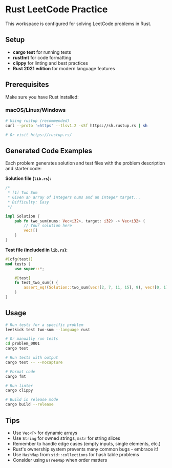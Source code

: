 # Rust LeetCode Practice

This workspace is configured for solving LeetCode problems in Rust.

## Setup
- **cargo test** for running tests
- **rustfmt** for code formatting  
- **clippy** for linting and best practices
- **Rust 2021 edition** for modern language features

## Prerequisites

Make sure you have Rust installed:

### macOS/Linux/Windows
```bash
# Using rustup (recommended)
curl --proto '=https' --tlsv1.2 -sSf https://sh.rustup.rs | sh

# Or visit https://rustup.rs/
```

## Generated Code Examples

Each problem generates solution and test files with the problem description and starter code:

**Solution file (`lib.rs`):**
```rust
/*
 * [1] Two Sum
 * Given an array of integers nums and an integer target...
 * Difficulty: Easy
 */

impl Solution {
    pub fn two_sum(nums: Vec<i32>, target: i32) -> Vec<i32> {
        // Your solution here
        vec![]
    }
}
```

**Test file (included in `lib.rs`):**
```rust
#[cfg(test)]
mod tests {
    use super::*;

    #[test]
    fn test_two_sum() {
        assert_eq!(Solution::two_sum(vec![2, 7, 11, 15], 9), vec![0, 1]);
    }
}
```

## Usage

```bash
# Run tests for a specific problem
leetkick test two-sum --language rust

# Or manually run tests
cd problem_0001
cargo test

# Run tests with output
cargo test -- --nocapture

# Format code
cargo fmt

# Run linter
cargo clippy

# Build in release mode
cargo build --release
```

## Tips

- Use `Vec<T>` for dynamic arrays
- Use `String` for owned strings, `&str` for string slices
- Remember to handle edge cases (empty inputs, single elements, etc.)
- Rust's ownership system prevents many common bugs - embrace it!
- Use `HashMap` from `std::collections` for hash table problems
- Consider using `BTreeMap` when order matters